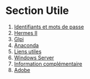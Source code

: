 <!--
Author:		    Noa Chouriberry
Date:		    26.01.2023
Description:	Mise à jour de la page de la section Utile
-->

# Section Utile

1. [Identifiants et mots de passe](/mdp.md)
2. [Hermes II](/hermes.md)
3. [Glpi](/Glpi.md)
4. [Anaconda](/Anaconda.md)
5. [Liens utiles](/LiensUtiles.md)
6. [Windows Server](/WindowsServer.md)
7. [Information complémentaire](/InformationComplementaire.md)
8. [Adobe](/Adobe.md)